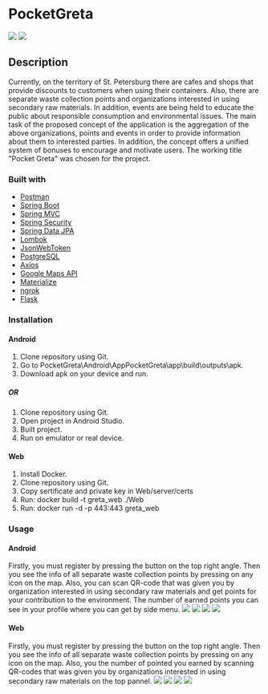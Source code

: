 # PocketGreta
![](reports/imgs/web-main-page.png)
![](reports/imgs/android-main-page.jpg)
## Description
Currently, on the territory of St. Petersburg there are cafes and shops that provide discounts to customers when using their containers. Also, there are separate waste collection points and organizations interested in using secondary raw materials. In addition, events are being held to educate the public about responsible consumption and environmental issues.
The main task of the proposed concept of the application is the aggregation of the above organizations, points and events in order to provide information about them to interested parties. In addition, the concept offers a unified system of bonuses to encourage and motivate users. The working title "Pocket Greta" was chosen for the project.

### Built with

* [Postman](https://www.postman.com/)
* [Spring Boot](https://spring.io/projects/spring-boot)
* [Spring MVC](https://docs.spring.io/spring-framework/docs/current/spring-framework-reference/web.html)
* [Spring Security](https://spring.io/projects/spring-security)
* [Spring Data JPA](https://spring.io/projects/spring-data)
* [Lombok](https://projectlombok.org/)
* [JsonWebToken](https://jwt.io/)
* [PostgreSQL](https://www.postgresql.org/)
* [Axios](https://github.com/axios/axios)
* [Google Maps API](https://developers.google.com/maps/documentation)
* [Materialize](https://materializecss.com/)
* [ngrok](https://ngrok.com/)
* [Flask](https://flask.palletsprojects.com/en/1.1.x/)


### Installation
#### Android
1. Clone repository using Git.
2. Go to PocketGreta\Android\AppPocketGreta\app\build\outputs\apk.
3. Download apk on your device and run.
##### OR
1. Clone repository using Git.
2. Open project in Android Studio.
3. Built project.
4. Run on emulator or real device.

#### Web
1. Install Docker.
2. Clone repository using Git.
3. Copy sertificate and private key in Web/server/certs
4. Run: docker build -t greta_web ./Web
5. Run: docker run -d -p 443:443 greta_web


### Usage
#### Android
 Firstly, you must register by pressing the button on the top right angle. Then you see the info of all separate waste collection points by pressing on any icon on the map.
 Also, you can scan QR-code that was given you by organization interested in using secondary raw materials and get points for your contribution to the environment. The number of earned points you can see in your profile where you can get by side menu. 
 ![](reports/imgs/android-register-page.jpg)
 ![](reports/imgs/android-login-page.jpg)
 ![](reports/imgs/android-side-menu.jpg)
 ![](reports/imgs/android-pressed-point.jpg)
 
 #### Web
 Firstly, you must register by pressing the button on the top right angle. Then you see the info of all separate waste collection points by pressing on any icon on the map.
 Also, you the number of pointed you earned by scanning QR-codes that was given you by organizations interested in using secondary raw materials on the top pannel. 
 ![](reports/imgs/web-register-page.png)
 ![](reports/imgs/web-login-page.png)
 ![](reports/imgs/web-after-login-page.png)
 ![](reports/imgs/web-pressed-point.png)
